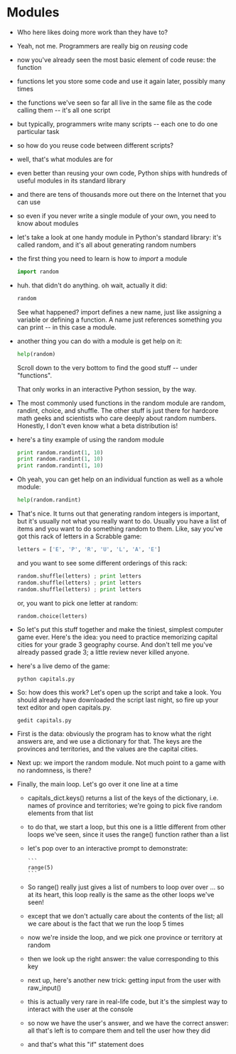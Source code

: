 Modules
=======

* Who here likes doing more work than they have to?
* Yeah, not me. Programmers are really big on *reusing* code
* now you've already seen the most basic element of code reuse:
  the function
* functions let you store some code and use it again later, possibly 
  many times
* the functions we've seen so far all live in the same
  file as the code calling them -- it's all one script
* but typically, programmers write many scripts -- each one to do
  one particular task
* so how do you reuse code between different scripts?
* well, that's what modules are for

* even better than reusing your own code, Python ships with hundreds
  of useful modules in its standard library
* and there are tens of thousands more out there on the Internet that
  you can use
* so even if you never write a single module of your own, you need to
  know about modules

* let's take a look at one handy module in Python's standard library:
  it's called random, and it's all about generating random numbers
* the first thing you need to learn is how to *import* a module
    
    ```python
    import random
    ```

* huh. that didn't do anything. oh wait, actually it did:

    ```python
    random
    ```

  See what happened? import defines a new name, just like assigning a
  variable or defining a function. A name just references something
  you can print -- in this case a module.

* another thing you can do with a module is get help on it:

    ```python
    help(random)
    ```

  Scroll down to the very bottom to find the good stuff -- under
  "functions".

  That only works in an interactive Python session, by the way.

* The most commonly used functions in the random module are random,
  randint, choice, and shuffle. The other stuff is just there for
  hardcore math geeks and scientists who care deeply about random
  numbers. Honestly, I don't even know what a beta distribution is!

* here's a tiny example of using the random module

    ```python
    print random.randint(1, 10)
    print random.randint(1, 10)
    print random.randint(1, 10)
    ```

* Oh yeah, you can get help on an individual function as well as a
  whole module:

    ```python
    help(random.randint)
    ```

* That's nice. It turns out that generating random integers is
  important, but it's usually not what you really want to do. Usually
  you have a list of items and you want to do something random to
  them. Like, say you've got this rack of letters in a Scrabble game:

    ```python
    letters = ['E', 'P', 'R', 'U', 'L', 'A', 'E']
    ```

  and you want to see some different orderings of this rack:

    ```python
    random.shuffle(letters) ; print letters
    random.shuffle(letters) ; print letters
    random.shuffle(letters) ; print letters
    ```

  or, you want to pick one letter at random:

    ```python
    random.choice(letters)
    ```

* So let's put this stuff together and make the tiniest, simplest
  computer game ever. Here's the idea: you need to practice memorizing
  capital cities for your grade 3 geography course. And don't tell me
  you've already passed grade 3; a little review never killed anyone.

* here's a live demo of the game:

    ```
    python capitals.py
    ```

* So: how does this work? Let's open up the script and take a look.
  You should already have downloaded the script last night, so
  fire up your text editor and open capitals.py.

    ```
    gedit capitals.py
    ```

* First is the data: obviously the program has to know what the right
  answers are, and we use a dictionary for that. The keys are the
  provinces and territories, and the values are the capital cities.

* Next up: we import the random module. Not much point to a game with
  no randomness, is there?

* Finally, the main loop. Let's go over it one line at a time
  - capitals_dict.keys() returns a list of the keys of the dictionary,
    i.e. names of province and territories; we're going to pick five
    random elements from that list
  - to do that, we start a loop, but this one is a little different
    from other loops we've seen, since it uses the range() function
    rather than a list
  - let's pop over to an interactive prompt to demonstrate:

        ```
        range(5)
        ```    
  - So range() really just gives a list of numbers to loop over
    over ... so at its heart, this loop really is the same as the
    other loops we've seen!
  - except that we don't actually care about the contents of the list;
    all we care about is the fact that we run the loop 5 times
  - now we're inside the loop, and we pick one province or territory
    at random
  - then we look up the right answer: the value corresponding to this key
  - next up, here's another new trick: getting input from the user
    with raw_input()
  - this is actually very rare in real-life code, but it's the simplest
    way to interact with the user at the console
  - so now we have the user's answer, and we have the correct answer:
    all that's left is to compare them and tell the user how they did
  - and that's what this "if" statement does
